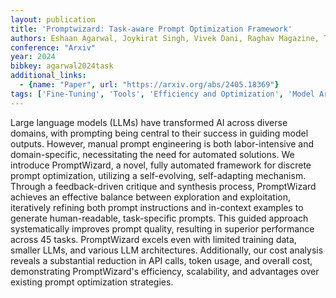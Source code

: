 ```yaml
---
layout: publication
title: 'Promptwizard: Task-aware Prompt Optimization Framework'
authors: Eshaan Agarwal, Joykirat Singh, Vivek Dani, Raghav Magazine, Tanuja Ganu, Akshay Nambi
conference: "Arxiv"
year: 2024
bibkey: agarwal2024task
additional_links:
  - {name: "Paper", url: "https://arxiv.org/abs/2405.18369"}
tags: ['Fine-Tuning', 'Tools', 'Efficiency and Optimization', 'Model Architecture', 'Training Techniques', 'Prompting']
---
```

Large language models (LLMs) have transformed AI across diverse domains, with
prompting being central to their success in guiding model outputs. However,
manual prompt engineering is both labor-intensive and domain-specific,
necessitating the need for automated solutions. We introduce PromptWizard, a
novel, fully automated framework for discrete prompt optimization, utilizing a
self-evolving, self-adapting mechanism. Through a feedback-driven critique and
synthesis process, PromptWizard achieves an effective balance between
exploration and exploitation, iteratively refining both prompt instructions and
in-context examples to generate human-readable, task-specific prompts. This
guided approach systematically improves prompt quality, resulting in superior
performance across 45 tasks. PromptWizard excels even with limited training
data, smaller LLMs, and various LLM architectures. Additionally, our cost
analysis reveals a substantial reduction in API calls, token usage, and overall
cost, demonstrating PromptWizard's efficiency, scalability, and advantages over
existing prompt optimization strategies.
